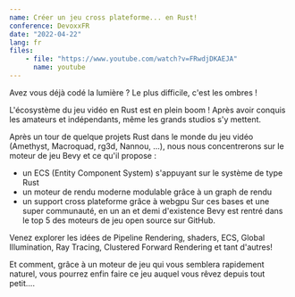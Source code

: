 ```yaml
---
name: Créer un jeu cross plateforme... en Rust!
conference: DevoxxFR
date: "2022-04-22"
lang: fr
files:
    - file: "https://www.youtube.com/watch?v=FRwdjDKAEJA"
      name: youtube
---
```

Avez vous déjà codé la lumière ? Le plus difficile, c'est les ombres !

L'écosystème du jeu vidéo en Rust est en plein boom ! Après avoir conquis les amateurs et indépendants, même les grands studios s'y mettent.

Après un tour de quelque projets Rust dans le monde du jeu vidéo (Amethyst, Macroquad, rg3d, Nannou, ...), nous nous concentrerons sur le moteur de jeu Bevy et ce qu'il propose :
- un ECS (Entity Component System) s'appuyant sur le système de type Rust
- un moteur de rendu moderne modulable grâce à un graph de rendu
- un support cross plateforme grâce à webgpu Sur ces bases et une super communauté, en un an et demi d'existence Bevy est rentré dans le top 5 des moteurs de jeu open source sur GitHub.

Venez explorer les idées de Pipeline Rendering, shaders, ECS, Global Illumination, Ray Tracing, Clustered Forward Rendering et tant d'autres!

Et comment, grâce à un moteur de jeu qui vous semblera rapidement naturel, vous pourrez enfin faire ce jeu auquel vous rêvez depuis tout petit....